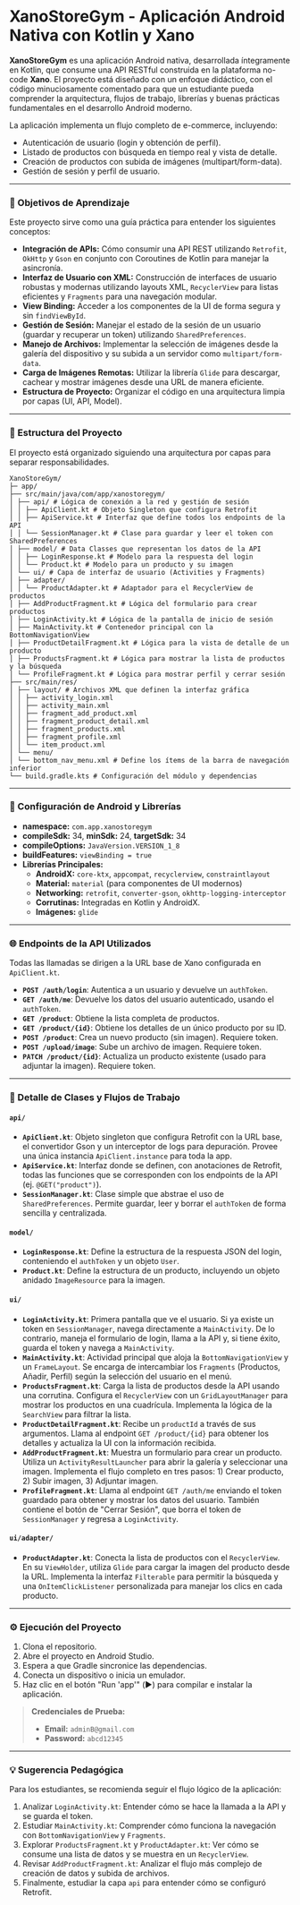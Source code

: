 # XanoStoreGym - Aplicación Android Nativa con Kotlin y Xano

**XanoStoreGym** es una aplicación Android nativa, desarrollada íntegramente en Kotlin, que consume una API RESTful construida en la plataforma no-code **Xano**. El proyecto está diseñado con un enfoque didáctico, con el código minuciosamente comentado para que un estudiante pueda comprender la arquitectura, flujos de trabajo, librerías y buenas prácticas fundamentales en el desarrollo Android moderno.

La aplicación implementa un flujo completo de e-commerce, incluyendo:
* Autenticación de usuario (login y obtención de perfil).
* Listado de productos con búsqueda en tiempo real y vista de detalle.
* Creación de productos con subida de imágenes (multipart/form-data).
* Gestión de sesión y perfil de usuario.

---
### 🎯 Objetivos de Aprendizaje
Este proyecto sirve como una guía práctica para entender los siguientes conceptos:
* **Integración de APIs:** Cómo consumir una API REST utilizando `Retrofit`, `OkHttp` y `Gson` en conjunto con Coroutines de Kotlin para manejar la asincronía.
* **Interfaz de Usuario con XML:** Construcción de interfaces de usuario robustas y modernas utilizando layouts XML, `RecyclerView` para listas eficientes y `Fragments` para una navegación modular.
* **View Binding:** Acceder a los componentes de la UI de forma segura y sin `findViewById`.
* **Gestión de Sesión:** Manejar el estado de la sesión de un usuario (guardar y recuperar un token) utilizando `SharedPreferences`.
* **Manejo de Archivos:** Implementar la selección de imágenes desde la galería del dispositivo y su subida a un servidor como `multipart/form-data`.
* **Carga de Imágenes Remotas:** Utilizar la librería `Glide` para descargar, cachear y mostrar imágenes desde una URL de manera eficiente.
* **Estructura de Proyecto:** Organizar el código en una arquitectura limpia por capas (UI, API, Model).

---
### 📂 Estructura del Proyecto
El proyecto está organizado siguiendo una arquitectura por capas para separar responsabilidades.

```
XanoStoreGym/
├─ app/
├── src/main/java/com/app/xanostoregym/
│ ├── api/ # Lógica de conexión a la red y gestión de sesión
│ │ ├── ApiClient.kt # Objeto Singleton que configura Retrofit
│ │ ├── ApiService.kt # Interfaz que define todos los endpoints de la API
│ │ └── SessionManager.kt # Clase para guardar y leer el token con SharedPreferences
│ ├── model/ # Data Classes que representan los datos de la API
│ │ ├── LoginResponse.kt # Modelo para la respuesta del login
│ │ └── Product.kt # Modelo para un producto y su imagen
│ └── ui/ # Capa de interfaz de usuario (Activities y Fragments)
│ ├── adapter/
│ │ └── ProductAdapter.kt # Adaptador para el RecyclerView de productos
│ ├── AddProductFragment.kt # Lógica del formulario para crear productos
│ ├── LoginActivity.kt # Lógica de la pantalla de inicio de sesión
│ ├── MainActivity.kt # Contenedor principal con la BottomNavigationView
│ ├── ProductDetailFragment.kt # Lógica para la vista de detalle de un producto
│ ├── ProductsFragment.kt # Lógica para mostrar la lista de productos y la búsqueda
│ └── ProfileFragment.kt # Lógica para mostrar perfil y cerrar sesión
├── src/main/res/
│ ├── layout/ # Archivos XML que definen la interfaz gráfica
│ │ ├── activity_login.xml
│ │ ├── activity_main.xml
│ │ ├── fragment_add_product.xml
│ │ ├── fragment_product_detail.xml
│ │ ├── fragment_products.xml
│ │ ├── fragment_profile.xml
│ │ └── item_product.xml
│ └── menu/
│ └── bottom_nav_menu.xml # Define los ítems de la barra de navegación inferior
└── build.gradle.kts # Configuración del módulo y dependencias
```

---
### 🔧 Configuración de Android y Librerías
* **namespace:** `com.app.xanostoregym`
* **compileSdk:** 34, **minSdk:** 24, **targetSdk:** 34
* **compileOptions:** `JavaVersion.VERSION_1_8`
* **buildFeatures:** `viewBinding = true`
* **Librerías Principales:**
    * **AndroidX:** `core-ktx`, `appcompat`, `recyclerview`, `constraintlayout`
    * **Material:** `material` (para componentes de UI modernos)
    * **Networking:** `retrofit`, `converter-gson`, `okhttp-logging-interceptor`
    * **Corrutinas:** Integradas en Kotlin y AndroidX.
    * **Imágenes:** `glide`

---
### 🌐 Endpoints de la API Utilizados
Todas las llamadas se dirigen a la URL base de Xano configurada en `ApiClient.kt`.
* **`POST /auth/login`**: Autentica a un usuario y devuelve un `authToken`.
* **`GET /auth/me`**: Devuelve los datos del usuario autenticado, usando el `authToken`.
* **`GET /product`**: Obtiene la lista completa de productos.
* **`GET /product/{id}`**: Obtiene los detalles de un único producto por su ID.
* **`POST /product`**: Crea un nuevo producto (sin imagen). Requiere token.
* **`POST /upload/image`**: Sube un archivo de imagen. Requiere token.
* **`PATCH /product/{id}`**: Actualiza un producto existente (usado para adjuntar la imagen). Requiere token.

---
### 📘 Detalle de Clases y Flujos de Trabajo

#### `api/`
* **`ApiClient.kt`**: Objeto singleton que configura Retrofit con la URL base, el convertidor Gson y un interceptor de logs para depuración. Provee una única instancia `ApiClient.instance` para toda la app.
* **`ApiService.kt`**: Interfaz donde se definen, con anotaciones de Retrofit, todas las funciones que se corresponden con los endpoints de la API (ej. `@GET("product")`).
* **`SessionManager.kt`**: Clase simple que abstrae el uso de `SharedPreferences`. Permite guardar, leer y borrar el `authToken` de forma sencilla y centralizada.

#### `model/`
* **`LoginResponse.kt`**: Define la estructura de la respuesta JSON del login, conteniendo el `authToken` y un objeto `User`.
* **`Product.kt`**: Define la estructura de un producto, incluyendo un objeto anidado `ImageResource` para la imagen.

#### `ui/`
* **`LoginActivity.kt`**: Primera pantalla que ve el usuario. Si ya existe un token en `SessionManager`, navega directamente a `MainActivity`. De lo contrario, maneja el formulario de login, llama a la API y, si tiene éxito, guarda el token y navega a `MainActivity`.
* **`MainActivity.kt`**: Actividad principal que aloja la `BottomNavigationView` y un `FrameLayout`. Se encarga de intercambiar los `Fragments` (Productos, Añadir, Perfil) según la selección del usuario en el menú.
* **`ProductsFragment.kt`**: Carga la lista de productos desde la API usando una corrutina. Configura el `RecyclerView` con un `GridLayoutManager` para mostrar los productos en una cuadrícula. Implementa la lógica de la `SearchView` para filtrar la lista.
* **`ProductDetailFragment.kt`**: Recibe un `productId` a través de sus argumentos. Llama al endpoint `GET /product/{id}` para obtener los detalles y actualiza la UI con la información recibida.
* **`AddProductFragment.kt`**: Muestra un formulario para crear un producto. Utiliza un `ActivityResultLauncher` para abrir la galería y seleccionar una imagen. Implementa el flujo completo en tres pasos: 1) Crear producto, 2) Subir imagen, 3) Adjuntar imagen.
* **`ProfileFragment.kt`**: Llama al endpoint `GET /auth/me` enviando el token guardado para obtener y mostrar los datos del usuario. También contiene el botón de "Cerrar Sesión", que borra el token de `SessionManager` y regresa a `LoginActivity`.

#### `ui/adapter/`
* **`ProductAdapter.kt`**: Conecta la lista de productos con el `RecyclerView`. En su `ViewHolder`, utiliza `Glide` para cargar la imagen del producto desde la URL. Implementa la interfaz `Filterable` para permitir la búsqueda y una `OnItemClickListener` personalizada para manejar los clics en cada producto.

---
### ⚙️ Ejecución del Proyecto
1. Clona el repositorio.
2. Abre el proyecto en Android Studio.
3. Espera a que Gradle sincronice las dependencias.
4. Conecta un dispositivo o inicia un emulador.
5. Haz clic en el botón "Run 'app'" (▶️) para compilar e instalar la aplicación.

> **Credenciales de Prueba:**
> * **Email:** `adminB@gmail.com`
> * **Password:** `abcd12345`

---
### 💡 Sugerencia Pedagógica
Para los estudiantes, se recomienda seguir el flujo lógico de la aplicación:
1. Analizar `LoginActivity.kt`: Entender cómo se hace la llamada a la API y se guarda el token.
2. Estudiar `MainActivity.kt`: Comprender cómo funciona la navegación con `BottomNavigationView` y `Fragments`.
3. Explorar `ProductsFragment.kt` y `ProductAdapter.kt`: Ver cómo se consume una lista de datos y se muestra en un `RecyclerView`.
4. Revisar `AddProductFragment.kt`: Analizar el flujo más complejo de creación de datos y subida de archivos.
5. Finalmente, estudiar la capa `api` para entender cómo se configuró Retrofit.
